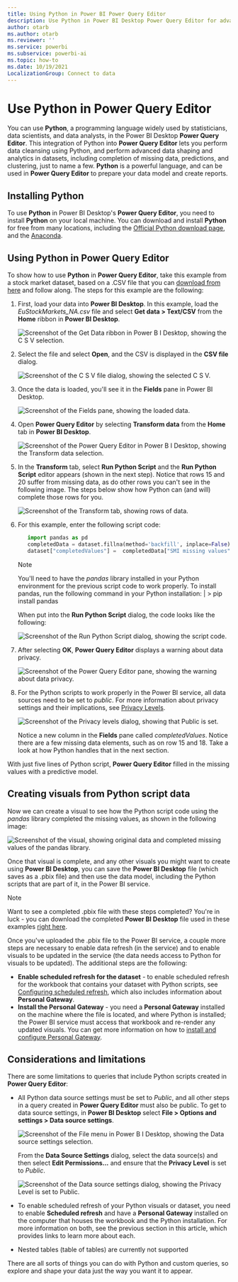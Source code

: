 ```yaml
---
title: Using Python in Power BI Power Query Editor
description: Use Python in Power BI Desktop Power Query Editor for advanced analytics
author: otarb
ms.author: otarb
ms.reviewer: ''
ms.service: powerbi
ms.subservice: powerbi-ai
ms.topic: how-to
ms.date: 10/19/2021
LocalizationGroup: Connect to data
---
```

# Use Python in Power Query Editor
You can use **Python**, a programming language widely used by statisticians, data scientists, and data analysts, in the Power BI Desktop **Power Query Editor**. This integration of Python into **Power Query Editor** lets you perform data cleansing using Python, and perform advanced data shaping and analytics in datasets, including completion of missing data, predictions, and clustering, just to name a few. **Python** is a powerful language, and can be used in **Power Query Editor** to prepare your data model and create reports.

## Installing Python
To use **Python** in Power BI Desktop's **Power Query Editor**, you need to install **Python** on your local machine. You can download and install **Python** for free from many locations, including the [Official Python download page](https://www.python.org/), and the [Anaconda](https://anaconda.org/anaconda/python/).

## Using Python in Power Query Editor
To show how to use **Python** in **Power Query Editor**, take this example from a stock market dataset, based on a .CSV file that you can [download from here](https://download.microsoft.com/download/F/8/A/F8AA9DC9-8545-4AAE-9305-27AD1D01DC03/EuStockMarkets_NA.csv) and follow along. The steps for this example are the following:

1. First, load your data into **Power BI Desktop**. In this example, load the *EuStockMarkets_NA.csv* file and select **Get data > Text/CSV** from the **Home** ribbon in **Power BI Desktop**.
   
   ![Screenshot of the Get Data ribbon in Power B I Desktop, showing the C S V selection.](media/desktop-python-in-query-editor/python-in-query-editor-1.png)
2. Select the file and select **Open**, and the CSV is displayed in the **CSV file** dialog.
   
   ![Screenshot of the C S V file dialog, showing the selected C S V.](media/desktop-python-in-query-editor/python-in-query-editor-2.png)
3. Once the data is loaded, you'll see it in the **Fields** pane in Power BI Desktop.
   
   ![Screenshot of the Fields pane, showing the loaded data.](media/desktop-python-in-query-editor/python-in-query-editor-3.png)
4. Open **Power Query Editor** by selecting **Transform data** from the **Home** tab in **Power BI Desktop**.
   
   ![Screenshot of the Power Query Editor in Power B I Desktop, showing the Transform data selection.](media/desktop-python-in-query-editor/python-in-query-editor-4.png)
5. In the **Transform** tab, select **Run Python Script** and the **Run Python Script** editor appears (shown in the next step). Notice that rows 15 and 20 suffer from missing data, as do other rows you can't see in the following image. The steps below show how Python can (and will) complete those rows for you.
   
   ![Screenshot of the Transform tab, showing rows of data.](media/desktop-python-in-query-editor/python-in-query-editor-5.png)
6. For this example, enter the following script code:
   
    ```python
       import pandas as pd
       completedData = dataset.fillna(method='backfill', inplace=False)
       dataset["completedValues"] =  completedData["SMI missing values"]
   ```

   > [!NOTE]
   > You'll need to have the *pandas* library installed in your Python environment for the previous script code to work properly. To install pandas, run the following command in your Python installation:
   > |      > pip install pandas
   > 
   > 
   
   When put into the **Run Python Script** dialog, the code looks like the following:
   
   ![Screenshot of the Run Python Script dialog, showing the script code.](media/desktop-python-in-query-editor/python-in-query-editor-5b.png)
7. After selecting **OK**, **Power Query Editor** displays a warning about data privacy.
   
   ![Screenshot of the Power Query Editor pane, showing the warning about data privacy.](media/desktop-python-in-query-editor/python-in-query-editor-6.png)
8. For the Python scripts to work properly in the Power BI service, all data sources need to be set to *public*. For more information about privacy settings and their implications, see [Privacy Levels](../admin/desktop-privacy-levels.md).
   
   ![Screenshot of the Privacy levels dialog, showing that Public is set.](media/desktop-python-in-query-editor/python-in-query-editor-7.png)
   
   Notice a new column in the **Fields** pane called *completedValues*. Notice there are a few missing data elements, such as on row 15 and 18. Take a look at how Python handles that in the next section.
   

With just five lines of Python script, **Power Query Editor** filled in the missing values with a predictive model.

## Creating visuals from Python script data
Now we can create a visual to see how the Python script code using the *pandas* library completed the missing values, as shown in the following image:

![Screenshot of the visual, showing original data and completed missing values of the pandas library.](media/desktop-python-in-query-editor/python-in-query-editor-8.png)

Once that visual is complete, and any other visuals you might want to create using **Power BI Desktop**, you can save the **Power BI Desktop** file (which saves as a .pbix file) and then use the data model, including the Python scripts that are part of it, in the Power BI service.

> [!NOTE]
> Want to see a completed .pbix file with these steps completed? You're in luck - you can download the completed **Power BI Desktop** file used in these examples [right here](https://download.microsoft.com/download/A/B/C/ABCF5589-B88F-49D4-ADEB-4A623589FC09/Complete%20Values%20with%20Python%20in%20PQ.pbix).

Once you've uploaded the .pbix file to the Power BI service, a couple more steps are necessary to enable data refresh (in the service) and to enable visuals to be updated in the service (the data needs access to Python for visuals to be updated). The additional steps are the following:

* **Enable scheduled refresh for the dataset** - to enable scheduled refresh for the workbook that contains your dataset with Python scripts, see [Configuring scheduled refresh](refresh-scheduled-refresh.md), which also includes information about **Personal Gateway**.
* **Install the Personal Gateway** - you need a **Personal Gateway** installed on the machine where the file is located, and where Python is installed; the Power BI service must access that workbook and re-render any updated visuals. You can get more information on how to [install and configure Personal Gateway](service-gateway-personal-mode.md).

## Considerations and limitations
There are some limitations to queries that include Python scripts created in **Power Query Editor**:

* All Python data source settings must be set to *Public*, and all other steps in a query created in **Power Query Editor** must also be public. To get to data source settings, in **Power BI Desktop** select **File > Options and settings > Data source settings**.
  
  ![Screenshot of the File menu in Power B I Desktop, showing the Data source settings selection.](media/desktop-python-in-query-editor/python-in-query-editor-9.png)
  
  From the **Data Source Settings** dialog, select the data source(s) and then select **Edit Permissions...** and ensure that the **Privacy Level** is set to *Public*.
  
  ![Screenshot of the Data source settings dialog, showing the Privacy Level is set to Public.](media/desktop-python-in-query-editor/python-in-query-editor-10.png)    
* To enable scheduled refresh of your Python visuals or dataset, you need to enable **Scheduled refresh** and have a **Personal Gateway** installed on the computer that houses the workbook and the Python installation. For more information on both, see the previous section in this article, which provides links to learn more about each.
* Nested tables (table of tables) are currently not supported 

There are all sorts of things you can do with Python and custom queries, so explore and shape your data just the way you want it to appear.
